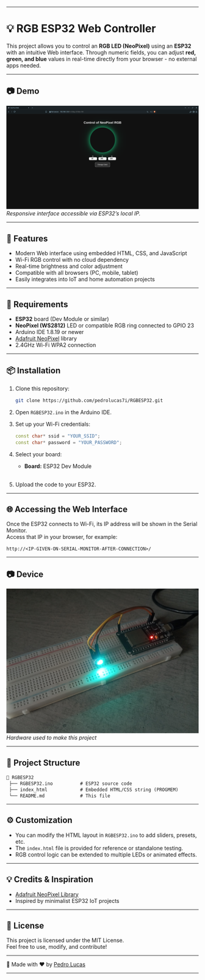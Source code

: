 
---

# 💡 RGB ESP32 Web Controller

This project allows you to control an **RGB LED (NeoPixel)** using an **ESP32** with an intuitive Web interface. Through numeric fields, you can adjust **red, green, and blue** values in real-time directly from your browser - no external apps needed.

---

## 📷 Demo

![Web Interface](images/computer.png) 
*Responsive interface accessible via ESP32’s local IP.*

---

## 🚀 Features

- Modern Web interface using embedded HTML, CSS, and JavaScript
- Wi-Fi RGB control with no cloud dependency
- Real-time brightness and color adjustment
- Compatible with all browsers (PC, mobile, tablet)
- Easily integrates into IoT and home automation projects

---

## 🧰 Requirements

- **ESP32** board (Dev Module or similar)
- **NeoPixel (WS2812)** LED or compatible RGB ring connected to GPIO 23
- Arduino IDE 1.8.19 or newer
- [Adafruit NeoPixel](https://github.com/adafruit/Adafruit_NeoPixel) library
- 2.4GHz Wi-Fi WPA2 connection

---

## 📦 Installation

1. Clone this repository:
   ```bash
   git clone https://github.com/pedrolucas7i/RGBESP32.git
   ```

2. Open `RGBESP32.ino` in the Arduino IDE.

3. Set up your Wi-Fi credentials:
   ```cpp
   const char* ssid = "YOUR_SSID";
   const char* password = "YOUR_PASSWORD";
   ```

4. Select your board:
   - **Board:** ESP32 Dev Module

   <br>

5. Upload the code to your ESP32.

---

## 🌐 Accessing the Web Interface

Once the ESP32 connects to Wi-Fi, its IP address will be shown in the Serial Monitor.  
Access that IP in your browser, for example:

```
http://<IP-GIVEN-ON-SERIAL-MONITOR-AFTER-CONNECTION>/
```


---

## 📷 Device

![ESP32 with neopixel photo](images/photo.jpg)
*Hardware used to make this project*


---

## 📁 Project Structure

```
📂 RGBESP32
 ├── RGBESP32.ino          # ESP32 source code
 ├── index_html            # Embedded HTML/CSS string (PROGMEM)
 └── README.md             # This file
```

---

## ⚙️ Customization

- You can modify the HTML layout in `RGBESP32.ino` to add sliders, presets, etc.
- The `index.html` file is provided for reference or standalone testing.
- RGB control logic can be extended to multiple LEDs or animated effects.

---

## 💡 Credits & Inspiration

- [Adafruit NeoPixel Library](https://github.com/adafruit/Adafruit_NeoPixel)
- Inspired by minimalist ESP32 IoT projects

---

## 📄 License

This project is licensed under the MIT License.  
Feel free to use, modify, and contribute!

---

🚀 Made with ❤️ by [Pedro Lucas](https://github.com/pedrolucas7i)

---
